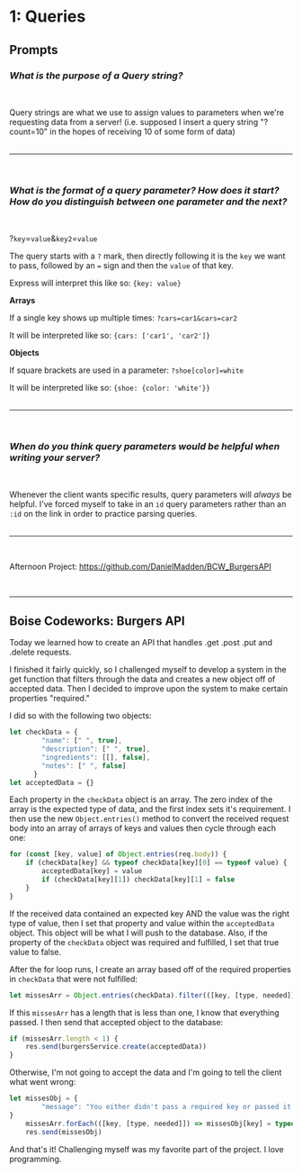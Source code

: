 # 1: Queries

## Prompts

### *What is the purpose of a Query string?*
<br/>

Query strings are what we use to assign values to parameters when we're requesting data from a server! (i.e. supposed I insert a query string "?count=10" in the hopes of receiving 10 of some form of data)
<br/><br/><hr/><br/>

### *What is the format of a query parameter? How does it start? How do you distinguish between one parameter and the next?*
<br/>

?`key`=`value`&`key2`=`value`

The query starts with a `?` mark, then directly following it is the `key` we want to pass, followed by an `=` sign and then the `value` of that key. 

Express will interpret this like so:
`{key: value}`

**Arrays**

If a single key shows up multiple times:
`?cars=car1&cars=car2`

It will be interpreted like so: `{cars: ['car1', 'car2']}`

**Objects**

If square brackets are used in a parameter: `?shoe[color]=white`

It will be interpreted like so: `{shoe: {color: 'white'}}`
<br/><br/><hr/><br/>

### *When do you think query parameters would be helpful when writing your server?*
<br/>

Whenever the client wants specific results, query parameters will *always* be helpful. I've forced myself to take in an `id` query parameters rather than an `:id` on the link in order to practice parsing queries.
<br/><br/><hr/><br/>

Afternoon Project: https://github.com/DanielMadden/BCW_BurgersAPI

<br/><hr/>

## Boise Codeworks: Burgers API

Today we learned how to create an API that handles .get .post .put and .delete requests.

I finished it fairly quickly, so I challenged myself to develop a system in the get function that filters through the data and creates a new object off of accepted data. Then I decided to improve upon the system to make certain properties "required."

I did so with the following two objects:

```javascript
let checkData = {
        "name": [" ", true],
        "description": [" ", true],
        "ingredients": [[], false],
        "notes": [" ", false]
      }
let acceptedData = {}
```
Each property in the `checkData` object is an array. The zero index of the array is the expected type of data, and the first index sets it's requirement. I then use the new `Object.entries()` method to convert the received request body into an array of arrays of keys and values then cycle through each one:
```javascript
for (const [key, value] of Object.entries(req.body)) {
    if (checkData[key] && typeof checkData[key][0] == typeof value) {
        acceptedData[key] = value
        if (checkData[key][1]) checkData[key][1] = false
    }
}
```
If the received data contained an expected key AND the value was the right type of value, then I set that property and value within the `acceptedData` object. This object will be what I will push to the database. Also, if the property of the `checkData` object was required and fulfilled, I set that true value to false.

After the for loop runs, I create an array based off of the required properties in `checkData` that were not fulfilled:
```javascript
let missesArr = Object.entries(checkData).filter(([key, [type, needed]]) => needed == true)
```
If this `missesArr` has a length that is less than one, I know that everything passed. I then send that accepted object to the database:
```javascript
if (missesArr.length < 1) {
    res.send(burgersService.create(acceptedData))
}
```
Otherwise, I'm not going to accept the data and I'm going to tell the client what went wrong:
```javascript
let missesObj = {
        "message": "You either didn't pass a required key or passed it with improper data. The following properties show the required keys and their required form of data."
}
    missesArr.forEach(([key, [type, needed]]) => missesObj[key] = typeof type)
    res.send(missesObj)
```
And that's it! Challenging myself was my favorite part of the project. I love programming.

<br/>
